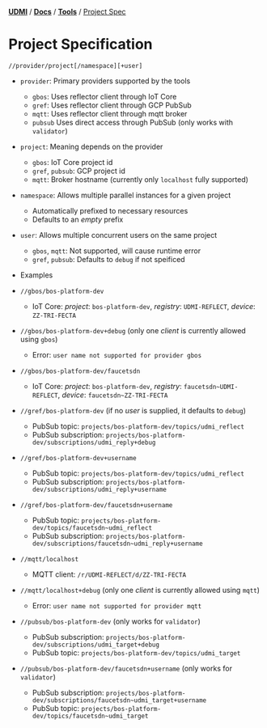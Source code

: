 [**UDMI**](../../) / [**Docs**](../) / [**Tools**](./) / [Project Spec](#)

# Project Specification

`//provider/project[/namespace][+user]`

* `provider`: Primary providers supported by the tools
  * `gbos`: Uses reflector client through IoT Core
  * `gref`: Uses reflector client through GCP PubSub
  * `mqtt`: Uses reflector client through mqtt broker
  * `pubsub` Uses direct access through PubSub (only works with `validator`)
* `project`: Meaning depends on the provider
  * `gbos`: IoT Core project id
  * `gref`, `pubsub`: GCP project id
  * `mqtt`: Broker hostname (currently only `localhost` fully supported)
* `namespace`: Allows multiple parallel instances for a given project
  * Automatically prefixed to necessary resources
  * Defaults to an _empty_ prefix
* `user`: Allows multiple concurrent users on the same project
  * `gbos`, `mqtt`: Not supported, will cause runtime error
  * `gref`, `pubsub`: Defaults to `debug` if not speificed

* Examples

* `//gbos/bos-platform-dev`
  * IoT Core: _project_: `bos-platform-dev`, _registry_: `UDMI-REFLECT`, _device_: `ZZ-TRI-FECTA`
* `//gbos/bos-platform-dev+debug` (only one _client_ is currently allowed using `gbos`)
  * Error: `user name not supported for provider gbos`
* `//gbos/bos-platform-dev/faucetsdn`
  * IoT Core: _project_: `bos-platform-dev`, _registry_: `faucetsdn~UDMI-REFLECT`, _device_: `faucetsdn~ZZ-TRI-FECTA`
* `//gref/bos-platform-dev` (if no _user_ is supplied, it defaults to `debug`)
  * PubSub topic: `projects/bos-platform-dev/topics/udmi_reflect`
  * PubSub subscription: `projects/bos-platform-dev/subscriptions/udmi_reply+debug`
* `//gref/bos-platform-dev+username`
  * PubSub topic: `projects/bos-platform-dev/topics/udmi_reflect`
  * PubSub subscription: `projects/bos-platform-dev/subscriptions/udmi_reply+username`
* `//gref/bos-platform-dev/faucetsdn+username`
  * PubSub topic: `projects/bos-platform-dev/topics/faucetsdn~udmi_reflect`
  * PubSub subscription: `projects/bos-platform-dev/subscriptions/faucetsdn~udmi_reply+username`
* `//mqtt/localhost`
  * MQTT client: `/r/UDMI-REFLECT/d/ZZ-TRI-FECTA`
* `//mqtt/localhost+debug` (only one _client_ is currently allowed using `mqtt`)
  * Error: `user name not supported for provider mqtt`
* `//pubsub/bos-platform-dev` (only works for `validator`)
  * PubSub subscription: `projects/bos-platform-dev/subscriptions/udmi_target+debug`
  * PubSub topic: `projects/bos-platform-dev/topics/udmi_target`
* `//pubsub/bos-platform-dev/faucetsdn+username` (only works for `validator`)
  * PubSub subscription: `projects/bos-platform-dev/subscriptions/faucetsdn~udmi_target+username`
  * PubSub topic: `projects/bos-platform-dev/topics/faucetsdn~udmi_target`
